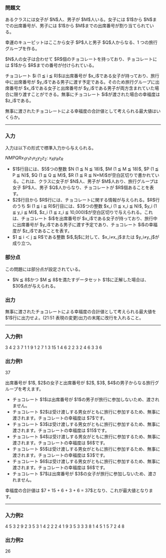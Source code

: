 
<div>

<div>

<div>

<section>

### **問題文**

<p>
あるクラスには女子が $N$人、男子が $M$人いる。女子には $1$から $N$までの出席番号が、男子には $1$から $M$までの出席番号が割り当てられている。
</p>

<p>
幸運のキューピットはここから女子 $P$人と男子 $Q$人からなる、1 つの旅行グループを作る。
</p>

<p>
$N$人の女子は合わせて $R$個のチョコレートを持っており、チョコレートには $1$から $R$までの番号が付けられている。
</p>

<p>
チョコレート $i (1 ≦ i ≦ R)$は出席番号が $x_i$である女子が持っており、旅行中に出席番号が $y_i$である男子に渡す予定である。そのため旅行グループに出席番号が $x_i$である女子と出席番号が $y_i$である男子が両方含まれていた場合に限り渡すことができる。無事にチョコレート $i$が渡された場合の幸福度は $z_i$である。
</p>

<p>
無事に渡されたチョコレートによる幸福度の合計値として考えられる最大値はいくらか。
</p>

</section>

</div>

---

<div>

<div>

<section>

### **入力**

<p>
入力は以下の形式で標準入力から与えられる。
</p>

<div>

$N$$M$$P$$Q$$R$$x_1$$y_1$$z_1$$x_2$$y_2$$z_2$:
$x_R$$y_R$$z_R$
</div>

<ul>

<li>
$1$行目には、$5$つの整数 $N (1 ≦ N ≦ 18)$, $M (1 ≦ M ≦ 18)$, $P (1 ≦ P ≦ N)$, $Q (1 ≦ Q ≦ M)$, $R (1 ≦ R ≦ N×M)$が空白区切りで書かれている。これは、クラスに女子が $N$人、男子が $M$人おり、旅行グループは女子 $P$人、男子 $Q$人からなり、チョコレートが $R$個あることを表す。
</li>

<li>
$2$行目から $R$行には、チョコレートに関する情報が与えられる。$R$行のうち $i (1 ≦ i ≦ R)$行目には、$3$つの整数 $x_i (1 ≦ x_i ≦ N)$, $y_i (1 ≦ y_i ≦ M)$, $z_i (1 ≦ z_i ≦ 10,000)$が空白区切りで与えられる。これは、チョコレート $i$を出席番号が $x_i$である女子が持っており、旅行中に出席番号が $y_i$である男子に渡す予定であり、チョコレート $i$の幸福度が $z_i$であることを表す。
</li>

<li>
$1 ≦ i ＜ j ≦ R$である整数 $i$,$j$に対して、$x_i≠x_j$または $y_i≠y_j$が成り立つ。
</li>

</ul>

</section>

</div>

<div>

<section>

### **部分点**

<p>
この問題には部分点が設定されている。
</p>

<ul>

<li>
$N ≦ 8$かつ $M ≦ 8$を満たすデータセット $1$に正解した場合は、$30$点が与えられる。
</li>

</ul>

</section>

</div>

<div>

<section>

### **出力**

<p>
無事に渡されたチョコレートによる幸福度の合計値として考えられる最大値を $1$行に出力せよ。(21:51 表現の変更)出力の末尾に改行を入れること。
</p>

</section>

</div>

</div>

---

<div>

<section>

### **入力例1**

<div>

3 4 2 3 7
1 1 9
1 2 7
1 3 15
1 4 6
2 2 3
2 4 6
3 3 6

</div>

</section>

</div>

<div>

<section>

### **出力例1**

<div>

37

</div>

<p>
出席番号が $1$, $2$の女子と出席番号が $2$, $3$, $4$の男子からなる旅行グループを考えます。
</p>

<ul>

<li>
チョコレート $1$は出席番号が $1$の男子が旅行に参加しないため、渡されません。
</li>

<li>
チョコレート $2$は受け渡しする男女がともに旅行に参加するため、無事に渡されます。チョコレートの幸福度は $7$です。
</li>

<li>
チョコレート $3$は受け渡しする男女がともに旅行に参加するため、無事に渡されます。チョコレートの幸福度は $15$です。
</li>

<li>
チョコレート $4$は受け渡しする男女がともに旅行に参加するため、無事に渡されます。チョコレートの幸福度は $6$です。
</li>

<li>
チョコレート $5$は受け渡しする男女がともに旅行に参加するため、無事に渡されます。チョコレートの幸福度は $3$です。
</li>

<li>
チョコレート $6$は受け渡しする男女がともに旅行に参加するため、無事に渡されます。チョコレートの幸福度は $6$です。
</li>

<li>
チョコレート $7$は出席番号が $3$の女子が旅行に参加しないため、渡されません。
</li>

</ul>

<p>
幸福度の合計値は $7 + 15 + 6 + 3 + 6 = 37$となり、これが最大値となります。
</p>

</section>

</div>

---

<div>

<section>

### **入力例2**

<div>

4 5 3 2 9
2 3 5
3 1 4
2 2 2
4 1 9
3 5 3
3 3 8
1 4 5
1 5 7
2 4 8

</div>

</section>

</div>

<div>

<section>

### **出力例2**

<div>

26

</div>

</section>

</div>

</div>

</div>
